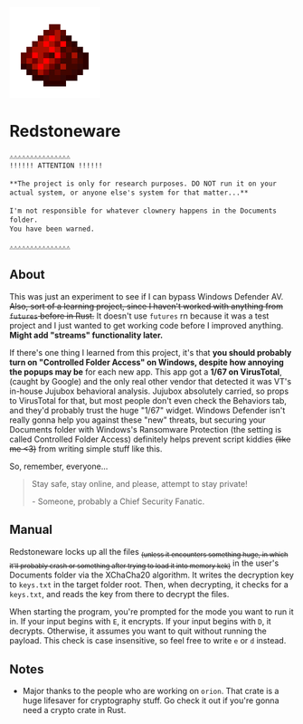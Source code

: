 ![Redstone Dust](rsdust.webp)

# Redstoneware

```
⚠⚠⚠⚠⚠⚠⚠⚠⚠⚠⚠⚠⚠⚠⚠
!!!!!! ATTENTION !!!!!!

**The project is only for research purposes. DO NOT run it on your
actual system, or anyone else's system for that matter...**

I'm not responsible for whatever clownery happens in the Documents folder.
You have been warned.

⚠⚠⚠⚠⚠⚠⚠⚠⚠⚠⚠⚠⚠⚠⚠
```

## About

This was just an experiment to see if I can bypass Windows Defender AV.
~~Also, sort of a learning project, since I haven't worked with
anything from `futures` before in Rust.~~ It doesn't use `futures` rn
because it was a test project and I just wanted to get working code
before I improved anything. **Might add "streams" functionality later.**

If there's one thing I learned from this project, it's that **you should
probably turn on "Controlled Folder Access" on Windows, despite how
annoying the popups may be** for each new app. This app got a **1/67 on VirusTotal**,
(caught by Google) and the only real other vendor that detected it was VT's in-house
Jujubox behavioral analysis. Jujubox absolutely carried, so props to VirusTotal
for that, but most people don't even check the Behaviors tab, and they'd probably
trust the huge "1/67" widget. Windows Defender isn't really gonna help you against
these "new" threats, but securing your Documents folder with Windows's Ransomware
Protection (the setting is called Controlled Folder Access) definitely helps prevent
script kiddies ~~(like me <3)~~ from writing simple stuff like this.

So, remember, everyone...

>Stay safe, stay online, and please, attempt to stay private!
>
>\- Someone, probably a Chief Security Fanatic.

## Manual

Redstoneware locks up all the files
<sub>~~(unless it encounters something huge, in which it'll probably crash or
something after trying to load it into memory kek)~~</sub>
in the user's Documents folder via
the XChaCha20 algorithm. It writes the decryption key to `keys.txt` in the
target folder root. Then, when decrypting, it checks for a `keys.txt`, and
reads the key from there to decrypt the files.

When starting the program, you're prompted for the mode you want to run it in.
If your input begins with `E`, it encrypts. If your input begins with `D`, it
decrypts. Otherwise, it assumes you want to quit without running the payload.
This check is case insensitive, so feel free to write `e` or `d` instead.

## Notes

- Major thanks to the people who are working on `orion`. That crate is a huge
lifesaver for cryptography stuff. Go check it out if you're gonna need a
crypto crate in Rust.
